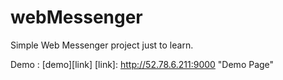 # webMessenger

Simple Web Messenger project just to learn.

Demo : [demo][link]
[link]: http://52.78.6.211:9000 "Demo Page"
